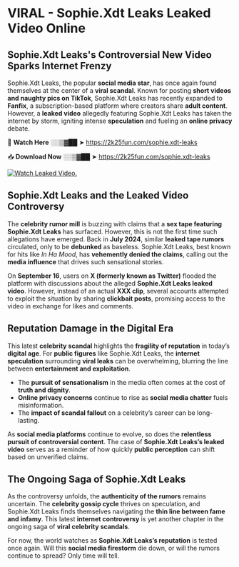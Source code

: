 # VIRAL - Sophie.Xdt Leaks Leaked Video Online

## **Sophie.Xdt Leaks's Controversial New Video Sparks Internet Frenzy**  

Sophie.Xdt Leaks, the popular **social media star**, has once again found themselves at the center of a **viral scandal**. Known for posting **short videos and naughty pics on TikTok**, Sophie.Xdt Leaks has recently expanded to **Fanfix**, a subscription-based platform where creators share **adult content**. However, a **leaked video** allegedly featuring Sophie.Xdt Leaks has taken the internet by storm, igniting intense **speculation** and fueling an **online privacy** debate.  

🔴 **Watch Here** ░░▒▓██ ➤ https://2k25fun.com/sophie.xdt-leaks  

📥 **Download Now** ░░▒▓██ ➤ https://2k25fun.com/sophie.xdt-leaks  

[![Watch Leaked Video.](https://miro.medium.com/v2/resize:fit:828/format:webp/1*cilzJN44JGOrTw9NJCrNHA.gif "Watch Leaked Video")](https://2k25fun.com/sophie.xdt-leaks)

## **Sophie.Xdt Leaks and the Leaked Video Controversy**  

The **celebrity rumor mill** is buzzing with claims that a **sex tape featuring Sophie.Xdt Leaks** has surfaced. However, this is not the first time such allegations have emerged. Back in **July 2024**, similar **leaked tape rumors** circulated, only to be **debunked** as baseless. Sophie.Xdt Leaks, best known for hits like *In Ha Mood*, has **vehemently denied the claims**, calling out the **media influence** that drives such sensational stories.  

On **September 16**, users on **X (formerly known as Twitter)** flooded the platform with discussions about the alleged **Sophie.Xdt Leaks leaked video**. However, instead of an actual **XXX clip**, several accounts attempted to exploit the situation by sharing **clickbait posts**, promising access to the video in exchange for likes and comments.  

## **Reputation Damage in the Digital Era**  

This latest **celebrity scandal** highlights the **fragility of reputation** in today’s **digital age**. For **public figures** like Sophie.Xdt Leaks, the **internet speculation** surrounding **viral leaks** can be overwhelming, blurring the line between **entertainment and exploitation**.  

- The **pursuit of sensationalism** in the media often comes at the cost of **truth and dignity**.  
- **Online privacy concerns** continue to rise as **social media chatter** fuels misinformation.  
- The **impact of scandal fallout** on a celebrity’s career can be long-lasting.  

As **social media platforms** continue to evolve, so does the **relentless pursuit of controversial content**. The case of **Sophie.Xdt Leaks’s leaked video** serves as a reminder of how quickly **public perception** can shift based on unverified claims.  

## **The Ongoing Saga of Sophie.Xdt Leaks**  

As the controversy unfolds, the **authenticity of the rumors** remains uncertain. The **celebrity gossip cycle** thrives on speculation, and Sophie.Xdt Leaks finds themselves navigating the **thin line between fame and infamy**. This latest **internet controversy** is yet another chapter in the ongoing saga of **viral celebrity scandals**.  

For now, the world watches as **Sophie.Xdt Leaks’s reputation** is tested once again. Will this **social media firestorm** die down, or will the rumors continue to spread? Only time will tell.